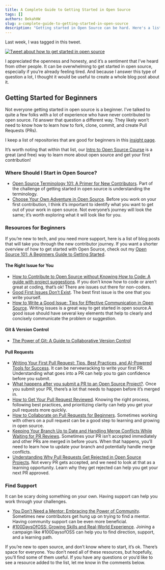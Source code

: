 ```yaml
---
title: A Complete Guide to Getting Started in Open Source
tags: []
authors: BekahHW
slug: a-complete-guide-to-getting-started-in-open-source
description: "Getting started in Open Source can be hard. Here's a list of resources to help you get started."
---
```


Last week, I was tagged in this tweet.

[![Tweet about how to get started in open source](https://dev-to-uploads.s3.amazonaws.com/uploads/articles/b47e9n6ngdpzoqyl0p5u.png)](https://x.com/annarages/status/1719866400070869051?s=20)

I appreciated the openness and honesty, and it’s a sentiment that I’ve heard from other people. It can be overwhelming to get started in open source, especially if you’re already feeling tired. And because I answer this type of question a lot, I thought it would be useful to create a whole blog post about it.

<!-- truncate -->


## Getting Started for Beginners
Not everyone getting started in open source is a beginner. I’ve talked to quite a few folks with a lot of experience who have never contributed to open source. I’d answer that question a different way. They likely won’t need to know how to learn how to fork, clone, commit, and create Pull Requests (PRs). 

I keep a list of repositories that are good for beginners in this [insight page](https://app.opensauced.pizza/pages/BekahHW/655/repositories).

It’s worth noting that within that list, our [Intro to Open Source Course](https://intro.opensauced.pizza/#/) is a great 
 (and free) way to learn more about open source and get your first contribution!

### Where Should I Start in Open Source?
- [Open Source Terminology 101: A Primer for New Contributors](https://dev.to/opensauced/open-source-terminology-101-a-primer-for-new-contributors-k46). Part of the challenge of getting started in open source is understanding the terminology.
- [Choose Your Own Adventure in Open Source](https://dev.to/opensauced/choose-your-own-adventure-in-open-source-paths-to-success-167p). Before you work on your first contribution, I think it’s important to identify what you want to get out of your work in open source. Not everyone’s journey will look the same; it’s worth exploring what it will look like for you.

### Resources for Beginners
If you’re new to tech, and you need more support, here is a list of blog posts that will take you through the new contributor journey. If you want a shorter overview of how to get started with Open Source, check out my [Open Source 101: A Beginners Guide to Getting Started](https://opensauced.pizza/blog/open-source-101-a-beginner's-guide-to-getting-started).

#### The Right Issue for You
- [How to Contribute to Open Source without Knowing How to Code: A guide with project suggestions](https://dev.to/opensauced/how-to-contribute-to-open-source-without-knowing-how-to-code-a-guide-with-project-suggestions-59e5). If you don’t know how to code or aren’t great at coding, that’s ok! There are issues out there for non-coders. 
- [Good First Issues Don’t Exist](https://opensauced.pizza/blog/good-first-issues-dont-exist). The best first issue is the one that you write yourself.
- [How to Write a Good Issue: Tips for Effective Communication in Open Source](https://dev.to/opensauced/how-to-write-a-good-issue-tips-for-effective-communication-in-open-source-5443). Writing issues is a great way to get started in open source. ​​A good issue should have several key elements that help to clearly and concisely communicate the problem or suggestion.

#### Git & Version Control
- [The Power of Git: A Guide to Collaborative Version Control](https://dev.to/opensauced/the-power-of-git-a-guide-to-collaborative-version-control-dl6)

#### Pull Requests
- [Writing Your First Pull Request: Tips, Best Practices, and AI-Powered Tools for Success](https://dev.to/opensauced/writing-your-first-pull-request-tips-best-practices-and-ai-powered-tools-for-success-3bg9). It can be nervewracking to write your first PR. Understanding what goes into a PR can help you to gain confidence before you submit.
- [What happens after you submit a PR to an Open Source Project?](https://dev.to/opensauced/what-happens-after-you-submit-a-pr-to-an-open-source-project-4ed1). Once you submit your PR, there’s a lot that needs to happen before it’s merged in.
- [How to Get Your Pull Request Reviewed](https://dev.to/opensauced/how-to-get-your-pull-request-reviewed-kgd). Knowing the right process, following best practices, and prioritizing clarity can help you get your pull requests more quickly.
- [How to Collaborate on Pull Requests for Beginners](https://dev.to/opensauced/how-to-collaborate-on-pull-requests-for-beginners-434a). Sometimes working with others on a pull request can be a good step to learning and growing in open source.
- [Keeping Your Branch Up to Date and Handling Merge Conflicts While Waiting for PR Reviews](https://dev.to/opensauced/keeping-your-branch-up-to-date-and-handling-merge-conflicts-while-waiting-for-pr-reviews-3b3h). Sometimes your PR isn’t accepted immediately and other PRs are merged in before yours. When that happens, you’ll need to learn how to update your branch and potentially handle merge conflicts.
- [Understanding Why Pull Requests Get Rejected in Open Source Projects](https://dev.to/opensauced/understanding-why-pull-requests-get-rejected-in-open-source-projects-1jd0). Not every PR gets accepted, and we need to look at that as a learning opportunity. Learn why they get rejected can help you get your next PR approved.

### Find Support
It can be scary doing something on your own. Having support can help you work through your challenges.
- [You Don’t Need a Mentor: Embracing the Power of Community](https://dev.to/opensauced/you-dont-need-a-mentor-embracing-the-power-of-community-1g3k). Sometimes new contributors get hung up on trying to find a mentor. Having community support can be even more beneficial.
- [#100DaysOfOSS: Growing Skills and Real-World Experience](https://dev.to/opensauced/100daysofoss-growing-skills-and-real-world-experience-3o5k). Joining a campaign like #100DaysofOSS can help you to find direction, support, and a learning path.


If you’re new to open source, and don’t know where to start, it’s ok. There’s space for everyone. You don’t need all of these resources, but hopefully, you’ll find some of them useful. If you have any questions or you’d like to see a resource added to the list, let me know in the comments below.
